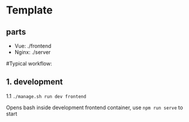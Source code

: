 # Template
## parts
* Vue:        ./frontend
* Nginx:      ./server

#Typical workflow:
## 1. development
1.1 ```./manage.sh run dev frontend```

Opens bash inside development frontend container, use ```npm run serve``` to start
